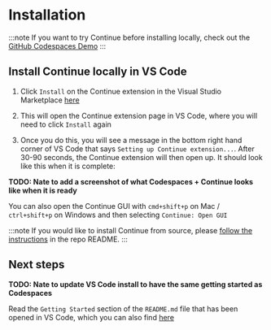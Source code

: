# Installation

:::note
If you want to try Continue before installing locally, check out the [GitHub Codespaces Demo](./getting-started.md)
:::

## Install Continue locally in VS Code

1. Click `Install` on the Continue extension in the Visual Studio Marketplace [here](https://marketplace.visualstudio.com/items?itemName=Continue.continue)

2. This will open the Continue extension page in VS Code, where you will need to click `Install` again

3. Once you do this, you will see a message in the bottom right hand corner of VS Code that says `Setting up Continue extension...`. After 30-90 seconds, the Continue extension will then open up. It should look like this when it is complete:

**TODO: Nate to add a screenshot of what Codespaces + Continue looks like when it is ready**

You can also open the Continue GUI with `cmd+shift+p` on Mac / `ctrl+shift+p` on Windows and then selecting `Continue: Open GUI`

:::note
If you would like to install Continue from source, please [follow the instructions](https://github.com/continuedev/continue/blob/main/README.md) in the repo README.
:::

## Next steps

**TODO: Nate to update VS Code install to have the same getting started as Codespaces**

Read the `Getting Started` section of the `README.md` file that has been opened in VS Code,
which you can also find [here](https://github.com/continuedev/continue-codespaces-demo/blob/main/README.md)